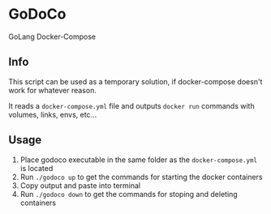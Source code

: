 # GoDoCo
GoLang Docker-Compose

## Info
This script can be used as a temporary solution, if docker-compose doesn't work for whatever reason.

It reads a `docker-compose.yml` file and outputs `docker run` commands with volumes, links, envs, etc...

## Usage
1. Place godoco executable in the same folder as the `docker-compose.yml` is located
2. Run `./godoco up` to get the commands for starting the docker containers
3. Copy output and paste into terminal
4. Run `./godoco down` to get the commands for stoping and deleting containers
